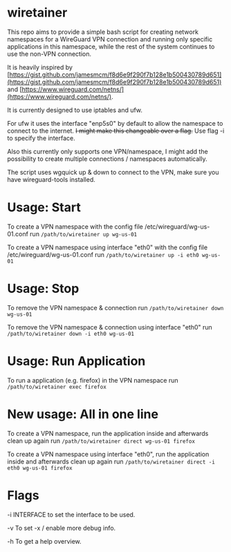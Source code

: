 # wiretainer
This repo aims to provide a simple bash script for creating network namespaces for a WireGuard VPN connection and running only specific applications in this namespace, while the rest of the system continues to use the non-VPN connection.

It is heavily inspired by [https://gist.github.com/jamesmcm/f8d6e9f290f7b128e1b500430789d651](https://gist.github.com/jamesmcm/f8d6e9f290f7b128e1b500430789d651) and [https://www.wireguard.com/netns/](https://www.wireguard.com/netns/).

It is currently designed to use iptables and ufw.

For ufw it uses the interface "enp5s0" by default to allow the namespace to connect to the internet. ~~I might make this changeable over a flag.~~ Use flag -i to specify the interface.

Also this currently only supports one VPN/namespace, I might add the possibility to create multiple connections / namespaces automatically.

The script uses wgquick up & down to connect to the VPN, make sure you have wireguard-tools installed.

# Usage: Start
To create a VPN namespace with the config file /etc/wireguard/wg-us-01.conf run ```/path/to/wiretainer up wg-us-01```

To create a VPN namespace using interface "eth0" with the config file /etc/wireguard/wg-us-01.conf run ```/path/to/wiretainer up -i eth0 wg-us-01```

# Usage: Stop
To remove the VPN namespace & connection run ```/path/to/wiretainer down wg-us-01```

To remove the VPN namespace & connection using interface "eth0" run ```/path/to/wiretainer down -i eth0 wg-us-01```

# Usage: Run Application
To run a application (e.g. firefox) in the VPN namespace run ```/path/to/wiretainer exec firefox```

# New usage: All in one line
To create a VPN namespace, run the application inside and afterwards clean up again run ```/path/to/wiretainer direct wg-us-01 firefox```

To create a VPN namespace using interface "eth0", run the application inside and afterwards clean up again run ```/path/to/wiretainer direct -i eth0 wg-us-01 firefox```

# Flags
-i INTERFACE to set the interface to be used.

-v To set -x / enable more debug info.

-h To get a help overview.

